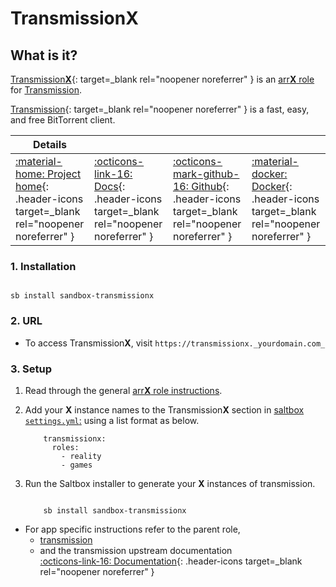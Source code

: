 # Transmission**X**

## What is it?

[Transmission**X**](https://transmissionbt.com/){: target=_blank rel="noopener noreferrer" } is an [arr**X** role](arrx.md) for [Transmission](../../sandbox/apps/transmission.md).

[Transmission](https://transmissionbt.com/){: target=_blank rel="noopener noreferrer" } is a fast, easy, and free BitTorrent client.

| Details     |             |             |             |
|-------------|-------------|-------------|-------------|
| [:material-home: Project home](https://transmissionbt.com/){: .header-icons target=_blank rel="noopener noreferrer" } | [:octicons-link-16: Docs](https://github.com/transmission/transmission/wiki){: .header-icons target=_blank rel="noopener noreferrer" } | [:octicons-mark-github-16: Github](https://github.com/transmission/transmission){: .header-icons target=_blank rel="noopener noreferrer" } | [:material-docker: Docker](https://hub.docker.com/r/linuxserver/transmission){: .header-icons target=_blank rel="noopener noreferrer" }|

### 1. Installation

``` shell

sb install sandbox-transmissionx

```

### 2. URL

- To access Transmission**X**, visit `https://transmissionx._yourdomain.com_`

### 3. Setup

1. Read through the general [arr**X** role instructions](arrx.md).

2. Add your **X** instance names to the Transmission**X** section in [saltbox `settings.yml`:](../settings.md) using a list format as below.

    ``` { .yaml }
        transmissionx:
          roles:
            - reality
            - games
    ```

3. Run the Saltbox installer to generate your **X** instances of transmission.

      ``` { .shell }

          sb install sandbox-transmissionx

      ```

- For app specific instructions refer to the parent role,
     - [transmission](../../sandbox/apps/transmission.md)<Br/>
     - and the transmission upstream documentation <BR/>
       [:octicons-link-16: Documentation](DOCSLINK){: .header-icons target=_blank rel="noopener noreferrer" }
